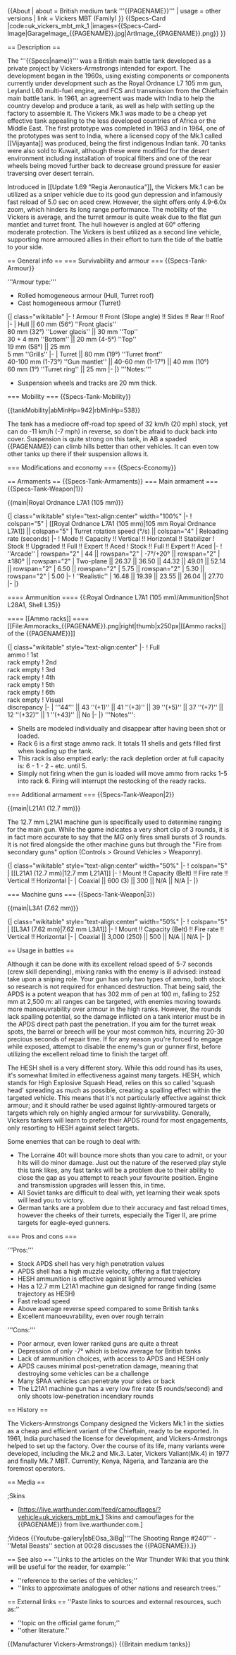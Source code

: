 {{About
| about = British medium tank '''{{PAGENAME}}'''
| usage = other versions
| link = Vickers MBT (Family)
}}
{{Specs-Card
|code=uk_vickers_mbt_mk_1
|images={{Specs-Card-Image|GarageImage_{{PAGENAME}}.jpg|ArtImage_{{PAGENAME}}.png}}
}}

== Description ==
<!-- ''In the description, the first part should be about the history of the creation and combat usage of the vehicle, as well as its key features. In the second part, tell the reader about the ground vehicle in the game. Insert a screenshot of the vehicle, so that if the novice player does not remember the vehicle by name, he will immediately understand what kind of vehicle the article is talking about.'' -->
The '''{{Specs|name}}''' was a British main battle tank developed as a private project by Vickers-Armstrongs intended for export. The development began in the 1960s, using existing components or components currently under development such as the Royal Ordnance L7 105 mm gun, Leyland L60 multi-fuel engine, and FCS and transmission from the Chieftain main battle tank. In 1961, an agreement was made with India to help the country develop and produce a tank, as well as help with setting up the factory to assemble it. The Vickers Mk.1 was made to be a cheap yet effective tank appealing to the less developed countries of Africa or the Middle East. The first prototype was completed in 1963 and in 1964, one of the prototypes was sent to India, where a licensed copy of the Mk.1 called [[Vijayanta]] was produced, being the first indigenous Indian tank. 70 tanks were also sold to Kuwait, although these were modified for the desert environment including installation of tropical filters and one of the rear wheels being moved further back to decrease ground pressure for easier traversing over desert terrain.

Introduced in [[Update 1.69 "Regia Aeronautica"]], the Vickers Mk.1 can be utilized as a sniper vehicle due to its good gun depression and infamously fast reload of 5.0 sec on aced crew. However, the sight offers only 4.9-6.0x zoom, which hinders its long range performance. The mobility of the Vickers is average, and the turret armour is quite weak due to the flat gun mantlet and turret front. The hull however is angled at 60° offering moderate protection. The Vickers is best utilized as a second line vehicle, supporting more armoured allies in their effort to turn the tide of the battle to your side.

== General info ==
=== Survivability and armour ===
{{Specs-Tank-Armour}}
<!-- ''Describe armour protection. Note the most well protected and key weak areas. Appreciate the layout of modules as well as the number and location of crew members. Is the level of armour protection sufficient, is the placement of modules helpful for survival in combat? If necessary use a visual template to indicate the most secure and weak zones of the armour.'' -->
'''Armour type:'''

* Rolled homogeneous armour (Hull, Turret roof)
* Cast homogeneous armour (Turret)

{| class="wikitable"
|-
! Armour !! Front (Slope angle) !! Sides !! Rear !! Roof
|-
| Hull || 60 mm (56°) ''Front glacis'' <br> 80 mm (32°) ''Lower glacis'' || 30 mm ''Top'' <br> 30 + 4 mm ''Bottom'' || 20 mm (4-5°) ''Top'' <br> 19 mm (58°) || 25 mm <br> 5 mm ''Grills''
|-
| Turret || 80 mm (19°) ''Turret front'' <br> 40-100 mm (1-73°) ''Gun mantlet'' || 40-60 mm (1-17°) || 40 mm (10°) <br> 60 mm (1°) ''Turret ring'' || 25 mm
|-
|}
'''Notes:'''

* Suspension wheels and tracks are 20 mm thick.

=== Mobility ===
{{Specs-Tank-Mobility}}
<!-- ''Write about the mobility of the ground vehicle. Estimate the specific power and manoeuvrability, as well as the maximum speed forwards and backwards.'' -->

{{tankMobility|abMinHp=942|rbMinHp=538}}

The tank has a mediocre off-road top speed of 32 km/h (20 mph) stock, yet can do -11 km/h (-7 mph) in reverse, so don't be afraid to duck back into cover. Suspension is quite strong on this tank, in AB a spaded {{PAGENAME}} can climb hills better than other vehicles. It can even tow other tanks up there if their suspension allows it.

=== Modifications and economy ===
{{Specs-Economy}}

== Armaments ==
{{Specs-Tank-Armaments}}
=== Main armament ===
{{Specs-Tank-Weapon|1}}
<!-- ''Give the reader information about the characteristics of the main gun. Assess its effectiveness in a battle based on the reloading speed, ballistics and the power of shells. Do not forget about the flexibility of the fire, that is how quickly the cannon can be aimed at the target, open fire on it and aim at another enemy. Add a link to the main article on the gun: <code><nowiki>{{main|Name of the weapon}}</nowiki></code>. Describe in general terms the ammunition available for the main gun. Give advice on how to use them and how to fill the ammunition storage.'' -->
{{main|Royal Ordnance L7A1 (105 mm)}}

{| class="wikitable" style="text-align:center" width="100%"
|-
! colspan="5" | [[Royal Ordnance L7A1 (105 mm)|105 mm Royal Ordnance L7A1]] || colspan="5" | Turret rotation speed (°/s) || colspan="4" | Reloading rate (seconds)
|-
! Mode !! Capacity !! Vertical !! Horizontal !! Stabilizer
! Stock !! Upgraded !! Full !! Expert !! Aced
! Stock !! Full !! Expert !! Aced
|-
! ''Arcade''
| rowspan="2" | 44 || rowspan="2" | -7°/+20° || rowspan="2" | ±180° || rowspan="2" | Two-plane || 26.37 || 36.50 || 44.32 || 49.01 || 52.14 || rowspan="2" | 6.50 || rowspan="2" | 5.75 || rowspan="2" | 5.30 || rowspan="2" | 5.00
|-
! ''Realistic''
| 16.48 || 19.39 || 23.55 || 26.04 || 27.70
|-
|}

==== Ammunition ====
{{:Royal Ordnance L7A1 (105 mm)/Ammunition|Shot L28A1, Shell L35}}

==== [[Ammo racks]] ====
[[File:Ammoracks_{{PAGENAME}}.png|right|thumb|x250px|[[Ammo racks]] of the {{PAGENAME}}]]
<!-- '''Last updated: 2.13.0.71''' -->
{| class="wikitable" style="text-align:center"
|-
! Full<br>ammo
! 1st<br>rack empty
! 2nd<br>rack empty
! 3rd<br>rack empty
! 4th<br>rack empty
! 5th<br>rack empty
! 6th<br>rack empty
! Visual<br>discrepancy
|-
| '''44''' || 43&nbsp;''(+1)'' || 41&nbsp;''(+3)'' || 39&nbsp;''(+5)'' || 37&nbsp;''(+7)'' || 12&nbsp;''(+32)'' || 1&nbsp;''(+43)'' || No
|-
|}
'''Notes''':

* Shells are modeled individually and disappear after having been shot or loaded.
* Rack 6 is a first stage ammo rack. It totals 11 shells and gets filled first when loading up the tank.
* This rack is also emptied early: the rack depletion order at full capacity is: 6 - 1 - 2 - etc. until 5.
* Simply not firing when the gun is loaded will move ammo from racks 1-5 into rack 6. Firing will interrupt the restocking of the ready racks.

=== Additional armament ===
{{Specs-Tank-Weapon|2}}
<!-- ''Some tanks are armed with several guns in one or more turrets. Evaluate the additional weaponry and give advice on its use. Describe the ammunition available for additional weaponry. Give advice on about how to use them and how to fill the ammunition storage. If there is no additional weaponry remove this subsection.'' -->
{{main|L21A1 (12.7 mm)}}

The 12.7 mm L21A1 machine gun is specifically used to determine ranging for the main gun. While the game indicates a very short clip of 3 rounds, it is in fact more accurate to say that the MG only fires small bursts of 3 rounds. It is not fired alongside the other machine guns but through the "Fire from secondary guns" option (Controls > Ground Vehicles > Weaponry).

{| class="wikitable" style="text-align:center" width="50%"
|-
! colspan="5" | [[L21A1 (12.7 mm)|12.7 mm L21A1]]
|-
! Mount !! Capacity (Belt) !! Fire rate !! Vertical !! Horizontal
|-
| Coaxial || 600 (3) || 300 || N/A || N/A
|-
|}

=== Machine guns ===
{{Specs-Tank-Weapon|3}}
<!-- ''Offensive and anti-aircraft machine guns not only allow you to fight some aircraft but also are effective against lightly armoured vehicles. Evaluate machine guns and give recommendations on its use.'' -->
{{main|L3A1 (7.62 mm)}}

{| class="wikitable" style="text-align:center" width="50%"
|-
! colspan="5" | [[L3A1 (7.62 mm)|7.62 mm L3A1]]
|-
! Mount !! Capacity (Belt) !! Fire rate !! Vertical !! Horizontal
|-
| Coaxial || 3,000 (250) || 500 || N/A || N/A
|-
|}

== Usage in battles ==
<!-- ''Describe the tactics of playing in the vehicle, the features of using vehicles in the team and advice on tactics. Refrain from creating a "guide" - do not impose a single point of view but instead give the reader food for thought. Describe the most dangerous enemies and give recommendations on fighting them. If necessary, note the specifics of the game in different modes (AB, RB, SB).'' -->
Although it can be done with its excellent reload speed of 5-7 seconds (crew skill depending), mixing ranks with the enemy is ill advised: instead take upon a sniping role. Your gun has only two types of ammo, both stock so research is not required for enhanced destruction. That being said, the APDS is a potent weapon that has 302 mm of pen at 100 m, falling to 252 mm at 2,500 m: all ranges can be targeted, with enemies moving towards more manoeuvrability over armour in the high ranks. However, the rounds lack spalling potential, so the damage inflicted on a tank interior must be in the APDS direct path past the penetration. If you aim for the turret weak spots, the barrel or breech will be your most common hits, incurring 20-30 precious seconds of repair time. If for any reason you're forced to engage while exposed, attempt to disable the enemy's gun or gunner first, before utilizing the excellent reload time to finish the target off.

The HESH shell is a very different story. While this odd round has its uses, it's somewhat limited in effectiveness against many targets. HESH, which stands for High Explosive Squash Head, relies on this so called 'squash head' spreading as much as possible, creating a spalling effect within the targeted vehicle. This means that it's not particularly effective against thick armour; and it should rather be used against lightly-armoured targets or targets which rely on highly angled armour for survivability. Generally, Vickers tankers will learn to prefer their APDS round for most engagements, only resorting to HESH against select targets.

Some enemies that can be rough to deal with:

* The Lorraine 40t will bounce more shots than you care to admit, or your hits will do minor damage. Just out the nature of the reserved play style this tank likes, any fast tanks will be a problem due to their ability to close the gap as you attempt to reach your favourite position. Engine and transmission upgrades will lessen this, in time.
* All Soviet tanks are difficult to deal with, yet learning their weak spots will lead you to victory.
* German tanks are a problem due to their accuracy and fast reload times, however the cheeks of their turrets, especially the Tiger II, are prime targets for eagle-eyed gunners.

=== Pros and cons ===
<!-- ''Summarise and briefly evaluate the vehicle in terms of its characteristics and combat effectiveness. Mark its pros and cons in a bulleted list. Try not to use more than 6 points for each of the characteristics. Avoid using categorical definitions such as "bad", "good" and the like - use substitutions with softer forms such as "inadequate" and "effective".'' -->

'''Pros:'''

* Stock APDS shell has very high penetration values
* APDS shell has a high muzzle velocity, offering a flat trajectory
* HESH ammunition is effective against lightly armoured vehicles
* Has a 12.7 mm L21A1 machine gun designed for range finding (same trajectory as HESH)
* Fast reload speed
* Above average reverse speed compared to some British tanks
* Excellent manoeuvrability, even over rough terrain

'''Cons:'''

* Poor armour, even lower ranked guns are quite a threat
* Depression of only -7° which is below average for British tanks
* Lack of ammunition choices, with access to APDS and HESH only
* APDS causes minimal post-penetration damage, meaning that destroying some vehicles can be a challenge
* Many SPAA vehicles can penetrate your sides or back
* The L21A1 machine gun has a very low fire rate (5 rounds/second) and only shoots low-penetration incendiary rounds

== History ==
<!-- ''Describe the history of the creation and combat usage of the vehicle in more detail than in the introduction. If the historical reference turns out to be too long, take it to a separate article, taking a link to the article about the vehicle and adding a block "/History" (example: <nowiki>https://wiki.warthunder.com/(Vehicle-name)/History</nowiki>) and add a link to it here using the <code>main</code> template. Be sure to reference text and sources by using <code><nowiki><ref></ref></nowiki></code>, as well as adding them at the end of the article with <code><nowiki><references /></nowiki></code>. This section may also include the vehicle's dev blog entry (if applicable) and the in-game encyclopedia description (under <code><nowiki>=== In-game description ===</nowiki></code>, also if applicable).'' -->
The Vickers-Armstrongs Company designed the Vickers Mk.1 in the sixties as a cheap and efficient variant of the Chieftain, ready to be exported. In 1961, India purchased the license for development, and Vickers-Armstrongs helped to set up the factory. Over the course of its life, many variants were developed, including the Mk.2 and Mk.3. Later, Vickers Valiant(Mk.4) in 1977 and finally Mk.7 MBT. Currently, Kenya, Nigeria, and Tanzania are the foremost operators.

== Media ==
<!-- ''Excellent additions to the article would be video guides, screenshots from the game, and photos.'' -->

;Skins

* [https://live.warthunder.com/feed/camouflages/?vehicle=uk_vickers_mbt_mk_1 Skins and camouflages for the {{PAGENAME}} from live.warthunder.com.]

;Videos
{{Youtube-gallery|sbEOsa_3iBg|'''The Shooting Range #240''' - ''Metal Beasts'' section at 00:28 discusses the {{PAGENAME}}.}}

== See also ==
''Links to the articles on the War Thunder Wiki that you think will be useful for the reader, for example:''

* ''reference to the series of the vehicles;''
* ''links to approximate analogues of other nations and research trees.''

== External links ==
''Paste links to sources and external resources, such as:''

* ''topic on the official game forum;''
* ''other literature.''

{{Manufacturer Vickers-Armstrongs}}
{{Britain medium tanks}}